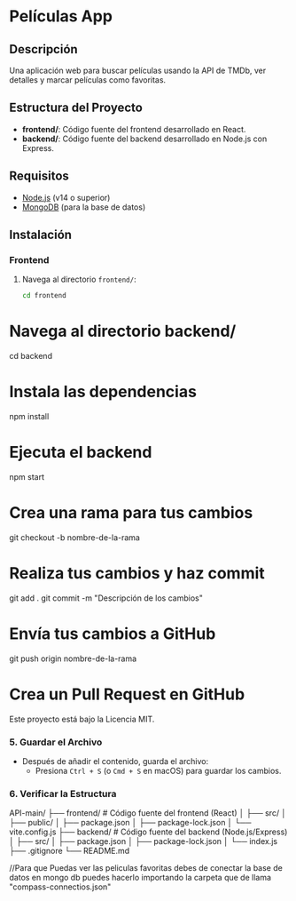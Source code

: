 # Películas App

## Descripción

Una aplicación web para buscar películas usando la API de TMDb, ver detalles y marcar películas como favoritas.

## Estructura del Proyecto

- **frontend/**: Código fuente del frontend desarrollado en React.
- **backend/**: Código fuente del backend desarrollado en Node.js con Express.

## Requisitos

- [Node.js](https://nodejs.org) (v14 o superior)
- [MongoDB](https://www.mongodb.com) (para la base de datos)

## Instalación

### Frontend

1. Navega al directorio `frontend/`:
   ```bash
   cd frontend

# Navega al directorio backend/
cd backend

# Instala las dependencias
npm install

# Ejecuta el backend
npm start

# Crea una rama para tus cambios
git checkout -b nombre-de-la-rama

# Realiza tus cambios y haz commit
git add .
git commit -m "Descripción de los cambios"

# Envía tus cambios a GitHub
git push origin nombre-de-la-rama

# Crea un Pull Request en GitHub

Este proyecto está bajo la Licencia MIT.


### 5. **Guardar el Archivo**

- Después de añadir el contenido, guarda el archivo:
  - Presiona `Ctrl + S` (o `Cmd + S` en macOS) para guardar los cambios.

### 6. **Verificar la Estructura**

API-main/
├── frontend/             # Código fuente del frontend (React)
│   ├── src/
│   ├── public/
│   ├── package.json
│   ├── package-lock.json
│   └── vite.config.js
├── backend/              # Código fuente del backend (Node.js/Express)
│   ├── src/
│   ├── package.json
│   ├── package-lock.json
│   └── index.js
├── .gitignore
└── README.md


//Para que Puedas ver las peliculas favoritas debes de conectar la base de datos en mongo db puedes hacerlo importando la carpeta que de llama "compass-connectios.json"


